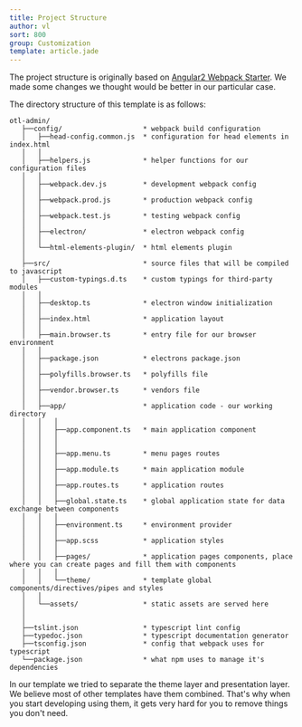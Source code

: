 ```yaml
---
title: Project Structure
author: vl
sort: 800
group: Customization
template: article.jade
---
```


The project structure is originally based on [Angular2 Webpack Starter](https://github.com/AngularClass/angular2-webpack-starter#file-structure). We made some changes we thought would be better in our particular case.

The directory structure of this template is as follows:

```
otl-admin/
   ├──config/                    * webpack build configuration
   │   ├──head-config.common.js  * configuration for head elements in index.html
   │   │
   │   ├──helpers.js             * helper functions for our configuration files
   │   │
   │   ├──webpack.dev.js         * development webpack config
   │   │
   │   ├──webpack.prod.js        * production webpack config
   │   │
   │   ├──webpack.test.js        * testing webpack config
   │   │
   │   ├──electron/              * electron webpack config
   │   │
   │   └──html-elements-plugin/  * html elements plugin
   │
   ├──src/                       * source files that will be compiled to javascript
   │   ├──custom-typings.d.ts    * custom typings for third-party modules
   │   │
   │   ├──desktop.ts             * electron window initialization
   │   │
   │   ├──index.html             * application layout
   │   │
   │   ├──main.browser.ts        * entry file for our browser environment
   │   │
   │   ├──package.json           * electrons package.json
   │   │
   │   ├──polyfills.browser.ts   * polyfills file
   │   │
   │   ├──vendor.browser.ts      * vendors file
   │   │
   │   ├──app/                   * application code - our working directory
   │   │   │
   │   │   ├──app.component.ts   * main application component
   │   │   │
   │   │   │
   │   │   ├──app.menu.ts        * menu pages routes
   │   │   │
   │   │   ├──app.module.ts      * main application module
   │   │   │
   │   │   ├──app.routes.ts      * application routes
   │   │   │  
   │   │   ├──global.state.ts    * global application state for data exchange between components
   │   │   │
   │   │   ├──environment.ts     * environment provider
   │   │   │
   │   │   ├──app.scss           * application styles 
   │   │   │
   │   │   ├──pages/             * application pages components, place where you can create pages and fill them with components
   │   │   │
   │   │   └──theme/             * template global components/directives/pipes and styles
   │   │
   │   └──assets/                * static assets are served here
   │
   │
   ├──tslint.json                * typescript lint config
   ├──typedoc.json               * typescript documentation generator
   ├──tsconfig.json              * config that webpack uses for typescript
   └──package.json               * what npm uses to manage it's dependencies
```
In our template we tried to separate the theme layer and presentation layer. We believe most of other templates 
have them combined. That's why when you start developing using them, it gets very hard for you to remove things you 
don't need.
